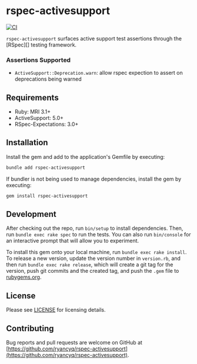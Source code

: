 # rspec-activesupport

[![CI][ci_badge]][ci_workflows]

`rspec-activesupport` surfaces active support test assertions through the [RSpec][] testing framework.

### Assertions Supported

- `ActiveSupport::Deprecation.warn`: allow rspec expection to assert on deprecations being warned

## Requirements

- Ruby: MRI 3.1+
- ActiveSupport: 5.0+
- RSpec-Expectations: 3.0+

## Installation

Install the gem and add to the application's Gemfile by executing:
```sh
bundle add rspec-activesupport
```

If bundler is not being used to manage dependencies, install the gem by executing:
```sh
gem install rspec-activesupport
```

## Development

After checking out the repo, run `bin/setup` to install dependencies. Then, run `bundle exec rake spec` to run the tests. You can also run `bin/console` for an interactive prompt that will allow you to experiment.

To install this gem onto your local machine, run `bundle exec rake install`. To release a new version, update the version number in `version.rb`, and then run `bundle exec rake release`, which will create a git tag for the version, push git commits and the created tag, and push the `.gem` file to [rubygems.org](https://rubygems.org).

## License
Please see [LICENSE](https://github.com/ryancyq/rspec-activesupport/blob/main/LICENSE) for licensing details.

## Contributing

Bug reports and pull requests are welcome on GitHub at [https://github.com/ryancyq/rspec-activesupport](https://github.com/ryancyq/rspec-activesupport).

[ci_badge]: https://github.com/ryancyq/rspec-activesupport/actions/workflows/build.yml/badge.svg
[ci_workflows]: https://github.com/ryancyq/rspec-activesupport/actions/workflows/